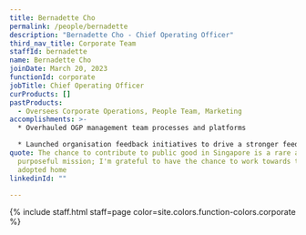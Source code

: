 ```yaml
---
title: Bernadette Cho
permalink: /people/bernadette
description: "Bernadette Cho - Chief Operating Officer"
third_nav_title: Corporate Team
staffId: bernadette
name: Bernadette Cho
joinDate: March 20, 2023
functionId: corporate
jobTitle: Chief Operating Officer
curProducts: []
pastProducts:
  - Oversees Corporate Operations, People Team, Marketing
accomplishments: >-
  * Overhauled OGP management team processes and platforms

  * Launched organisation feedback initiatives to drive a stronger feedback culture across OGP
quote: The chance to contribute to public good in Singapore is a rare and
  purposeful mission; I'm grateful to have the chance to work towards this in my
  adopted home
linkedinId: ""

---
```


{% include staff.html staff=page color=site.colors.function-colors.corporate %}
